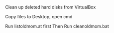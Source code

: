 Clean up deleted hard disks from VirtualBox

Copy files to Desktop, open cmd

Run listoldmom.at first
Then Run cleanoldmom.bat
